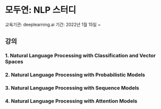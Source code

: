# 모두연: NLP 스터디

교육기관: deeplearning.ai
기간: 2022년 1월 15일 ~

## 강의
### 1. Natural Language Processing with Classification and Vector Spaces
### 2. Natural Language Processing with Probabilistic Models
### 3. Natural Language Processing with Sequence Models
### 4. Natural Language Processing with Attention Models

